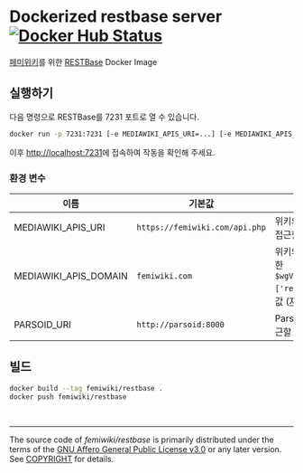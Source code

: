 Dockerized restbase server [![Docker Hub Status]][Docker Hub Link]
========

[페미위키]를 위한 [RESTBase] Docker Image

## 실행하기

다음 명령으로 RESTBase를 7231 포트로 열 수 있습니다.

```sh
docker run -p 7231:7231 [-e MEDIAWIKI_APIS_URI=...] [-e MEDIAWIKI_APIS_DOMAIN=...] [-e PARSOID_URI=...] femiwiki/restbase
```

이후 [http://localhost:7231](http://localhost:7231)에 접속하여 작동을 확인해 주세요.

### 환경 변수

| 이름 | 기본값 | 설명 |
--|--|--
MEDIAWIKI_APIS_URI | `https://femiwiki.com/api.php` | 위키의 API path. Container 안에서 접근할 수 있는 것이어야 합니다.
MEDIAWIKI_APIS_DOMAIN | `femiwiki.com` | 위키의 [LocalSettings.php](https://www.mediawiki.org/wiki/Manual:LocalSettings.php)에서 정의한 `$wgVirtualRestConfig['modules']['restbase']['domain']`과 동일한 값 ([자세한 설명](https://www.mediawiki.org/wiki/RESTBase/Installation#Configuration))
PARSOID_URI | `http://parsoid:8000` | Parsoid의 URI. Container 안에서 접근할 수 있는 것이어야 합니다.

## 빌드

```sh
docker build --tag femiwiki/restbase .
docker push femiwiki/restbase
```

&nbsp;

--------

The source code of *femiwiki/restbase* is primarily distributed under the terms
of the [GNU Affero General Public License v3.0] or any later version. See
[COPYRIGHT] for details.

[Docker Hub Status]: https://badgen.net/docker/pulls/femiwiki/restbase/?icon=docker&label=pulls
[Docker Hub Link]: https://hub.docker.com/r/femiwiki/restbase/
[페미위키]: https://femiwiki.com
[RESTBase]: https://www.mediawiki.org/wiki/RESTBase
[GNU Affero General Public License v3.0]: LICENSE
[COPYRIGHT]: COPYRIGHT
